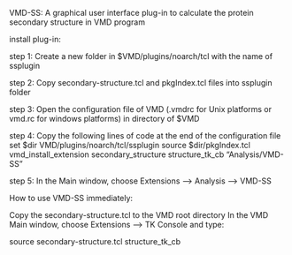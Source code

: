 VMD-SS: A graphical user interface plug-in to calculate the protein secondary structure in VMD program


install plug-in:

step 1: Create a new folder in $VMD/plugins/noarch/tcl with the name of ssplugin

step 2: Copy secondary-structure.tcl and pkgIndex.tcl files into ssplugin folder

step 3: Open the configuration file of VMD (.vmdrc for Unix platforms or vmd.rc for windows platforms) in directory of $VMD

step 4:  Copy the following lines of code at the end of the configuration file
  set $dir VMD/plugins/noarch/tcl/ssplugin
  source $dir/pkgIndex.tcl
  vmd_install_extension secondary_structure structure_tk_cb “Analysis/VMD-SS”

step 5: In the Main window, choose Extensions –> Analysis –> VMD-SS



How to use VMD-SS immediately:

Copy the secondary-structure.tcl to the VMD root directory
In the VMD Main window, choose Extensions –> TK Console and type:

source secondary-structure.tcl
structure_tk_cb
